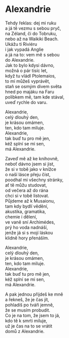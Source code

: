 # Alexandrie

Tehdy řeklas: dej mi ruku  
a já tě vezmu s sebou pryč,  
na Zéland, či do Tobruku,  
nebo až na Waikiki Beach.  
Ukážu ti Riviéru   
i jak vypadá Anglie  
a já na to: vem mě s sebou  
do Alexandrie.  
Jak to bylo kdysi dávno,  
možná o pár tisíc let,  
když tu vládl Ptolemaios,  
to mi můžeš vyprávět,  
staň se osmým divem světa  
hned po majáku na Faru  
polibkem mě, tam kde stával,  
uveď rychle do varu.

Alexandrie,  
celý dlouhý den,  
je krásou omámen,  
ten, kdo tam miluje.  
Alexandrie,  
tak buď tu pro mě jen,  
kéž splní se mi sen,  
má Alexandrie.

Zaveď mě až ke knihovně,  
neboť dávno jsem si jist,  
že si v tobě jako v knížce  
o naší lásce přeju číst,  
poodhal mi všechny stránky,  
ať tě můžu studovat,  
od večera až do rána  
chci si v tobě listovat.  
Půjdeme až k Musaionu,   
tam kdy bydlí vědění,  
akustika, gramatika,   
chemie i dělení,  
ve vaně sní Archimédes,  
prý ho voda nadnáší,  
jenže já si s mojí láskou  
klidně hory přenáším.

Alexandrie,  
celý dlouhý den,  
je krásou omámen,  
ten, kdo tam miluje.  
Alexandrie,  
tak buď tu pro mě jen,  
kéž splní se mi sen,  
má Alexandrie.
 
A pak jednou přijdeš ke mně  
a řekneš, že je čas jít,  
pohladíš po tváři jemně,   
že se musím probudit.  
Co je na tom, že jsem to já,  
kdo tě k smrti miluje,  
už je čas na to se vrátit  
domů z Alexandrie.

